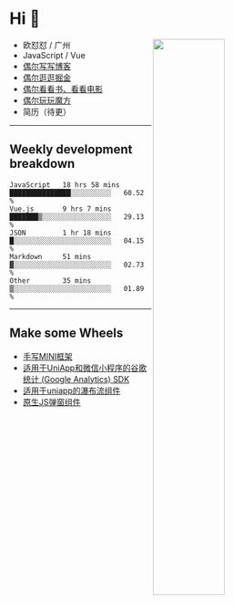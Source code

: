 # Hi 👋

[<img align="right" width="50%" src="https://github-readme-stats.vercel.app/api?username=OUDUIDUI&theme=dark&show_icons=true">](https://metrics.lecoq.io/OUDUIDUI?template=classic&#41;)


-   欧怼怼 / 广州
-   JavaScript / Vue
-   [偶尔写写博客](OUDUIDUI.cn)
-   [偶尔逛逛掘金](https://juejin.cn/user/4309700183594366)
-   [偶尔看看书、看看电影](https://www.yuque.com/books/share/3ee1684b-8e19-4849-b5aa-13d1813ded6d)
-   [偶尔玩玩魔方](https://cubing.com/results/person/2014OUSH01)
-   简历（待更）

---

##  Weekly development breakdown

<!--START_SECTION:waka-->
```text
JavaScript   18 hrs 58 mins  ███████████████░░░░░░░░░░   60.52 % 
Vue.js       9 hrs 7 mins    ███████▒░░░░░░░░░░░░░░░░░   29.13 % 
JSON         1 hr 18 mins    █░░░░░░░░░░░░░░░░░░░░░░░░   04.15 % 
Markdown     51 mins         ▓░░░░░░░░░░░░░░░░░░░░░░░░   02.73 % 
Other        35 mins         ▒░░░░░░░░░░░░░░░░░░░░░░░░   01.89 % 
```
<!--END_SECTION:waka-->



---

##  Make some Wheels

- [手写MINI框架](https://github.com/OUDUIDUI/mini)
- [适用于UniApp和微信小程序的谷歌统计 (Google Analytics) SDK](https://github.com/OUDUIDUI/ga-tracker)
- [适用于uniapp的瀑布流组件](https://github.com/OUDUIDUI/uniapp_waterfalls_flow)
- [原生JS弹窗组件](https://github.com/OUDUIDUI/notice-kit)


